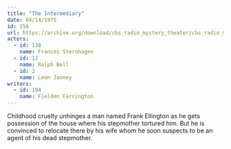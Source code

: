 ```yaml
---
title: "The Intermediary"
date: 04/14/1975
id: 256
url: https://archive.org/download/cbs_radio_mystery_theater/cbs_radio_mystery_theater-0251-0300.zip/cbs_radio_mystery_theater-0251-0300%2Fcbsrmt_0256_the_intermediary.mp3
actors:  
  - id: 138
    name: Frances Sternhagen  
  - id: 12
    name: Ralph Bell  
  - id: 2
    name: Leon Janney
writers:  
  - id: 194
    name: Fielden Farrington
---
```

Childhood cruelty unhinges a man named Frank Ellington as he gets possession of the house where his stepmother tortured him. But he is convinced to relocate there by his wife whom he soon suspects to be an agent of his dead stepmother.